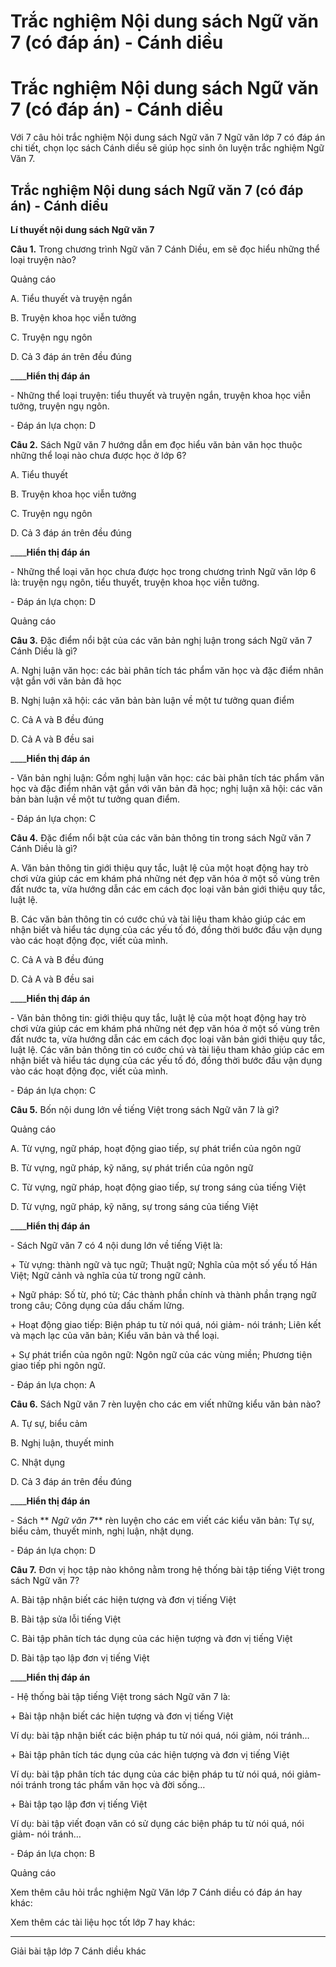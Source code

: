 # Trắc nghiệm Nội dung sách Ngữ văn 7 (có đáp án) - Cánh diều

# Trắc nghiệm Nội dung sách Ngữ văn 7 (có đáp án) - Cánh diều

Với 7 câu hỏi trắc nghiệm Nội dung sách Ngữ văn 7 Ngữ văn lớp 7 có đáp án chi tiết, chọn lọc sách Cánh diều sẽ giúp học sinh ôn luyện trắc nghiệm Ngữ Văn 7.

## Trắc nghiệm Nội dung sách Ngữ văn 7 (có đáp án) - Cánh diều

**Lí thuyết nội dung sách Ngữ văn 7**

**Câu 1.** Trong chương trình Ngữ văn 7 Cánh Diều, em sẽ đọc hiểu những thể loại truyện nào?

Quảng cáo

A. Tiểu thuyết và truyện ngắn

B. Truyện khoa học viễn tưởng

C. Truyện ngụ ngôn

D. Cả 3 đáp án trên đều đúng

____**Hiển thị đáp án**

\- Những thể loại truyện: tiểu thuyết và truyện ngắn, truyện khoa học viễn tưởng, truyện ngụ ngôn.

\- Đáp án lựa chọn: D

**Câu 2.** Sách Ngữ văn 7 hướng dẫn em đọc hiểu văn bản văn học thuộc những thể loại nào chưa được học ở lớp 6?

A. Tiểu thuyết

B. Truyện khoa học viễn tưởng

C. Truyện ngụ ngôn

D. Cả 3 đáp án trên đều đúng

____**Hiển thị đáp án**

\- Những thể loại văn học chưa được học trong chương trình Ngữ văn lớp 6 là: truyện ngụ ngôn, tiểu thuyết, truyện khoa học viễn tưởng.

\- Đáp án lựa chọn: D

Quảng cáo

**Câu 3.** Đặc điểm nổi bật của các văn bản nghị luận trong sách Ngữ văn 7 Cánh Diều là gì?

A. Nghị luận văn học: các bài phân tích tác phẩm văn học và đặc điểm nhân vật gắn với văn bản đã học

B. Nghị luận xã hội: các văn bản bàn luận về một tư tưởng quan điểm

C. Cả A và B đều đúng

D. Cả A và B đều sai

____**Hiển thị đáp án**

\- Văn bản nghị luận: Gồm nghị luận văn học: các bài phân tích tác phẩm văn học và đặc điểm nhân vật gắn với văn bản đã học; nghị luận xã hội: các văn bản bàn luận về một tư tưởng quan điểm.

\- Đáp án lựa chọn: C

**Câu 4.** Đặc điểm nổi bật của các văn bản thông tin trong sách Ngữ văn 7 Cánh Diều là gì?

A. Văn bản thông tin giới thiệu quy tắc, luật lệ của một hoạt động hay trò chơi vừa giúp các em khám phá những nét đẹp văn hóa ở một số vùng trên đất nước ta, vừa hướng dẫn các em cách đọc loại văn bản giới thiệu quy tắc, luật lệ. 

B. Các văn bản thông tin có cước chú và tài liệu tham khảo giúp các em nhận biết và hiểu tác dụng của các yếu tố đó, đồng thời bước đầu vận dụng vào các hoạt động đọc, viết của mình.

C. Cả A và B đều đúng

D. Cả A và B đều sai

____**Hiển thị đáp án**

\- Văn bản thông tin: giới thiệu quy tắc, luật lệ của một hoạt động hay trò chơi vừa giúp các em khám phá những nét đẹp văn hóa ở một số vùng trên đất nước ta, vừa hướng dẫn các em cách đọc loại văn bản giới thiệu quy tắc, luật lệ. Các văn bản thông tin có cước chú và tài liệu tham khảo giúp các em nhận biết và hiểu tác dụng của các yếu tố đó, đồng thời bước đầu vận dụng vào các hoạt động đọc, viết của mình.

\- Đáp án lựa chọn: C

**Câu 5.** Bốn nội dung lớn về tiếng Việt trong sách Ngữ văn 7 là gì?

Quảng cáo

A. Từ vựng, ngữ pháp, hoạt động giao tiếp, sự phát triển của ngôn ngữ

B. Từ vựng, ngữ pháp, kỹ năng, sự phát triển của ngôn ngữ

C. Từ vựng, ngữ pháp, hoạt động giao tiếp, sự trong sáng của tiếng Việt

D. Từ vựng, ngữ pháp, kỹ năng, sự trong sáng của tiếng Việt

____**Hiển thị đáp án**

\- Sách Ngữ văn 7 có 4 nội dung lớn về tiếng Việt là:

\+ Từ vựng: thành ngữ và tục ngữ; Thuật ngữ; Nghĩa của một số yếu tố Hán Việt; Ngữ cảnh và nghĩa của từ trong ngữ cảnh.

\+ Ngữ pháp: Số từ, phó từ; Các thành phần chính và thành phần trạng ngữ trong câu; Công dụng của dấu chấm lửng.

\+ Hoạt động giao tiếp: Biện pháp tu từ nói quá, nói giảm- nói tránh; Liên kết và mạch lạc của văn bản; Kiểu văn bản và thể loại.

\+ Sự phát triển của ngôn ngữ: Ngôn ngữ của các vùng miền; Phương tiện giao tiếp phi ngôn ngữ.

\- Đáp án lựa chọn: A

**Câu 6.** Sách Ngữ văn 7 rèn luyện cho các em viết những kiểu văn bản nào?

A. Tự sự, biểu cảm

B. Nghị luận, thuyết minh

C. Nhật dụng

D. Cả 3 đáp án trên đều đúng

____**Hiển thị đáp án**

\- Sách ** _Ngữ văn 7_** rèn luyện cho các em viết các kiểu văn bản: Tự sự, biểu cảm, thuyết minh, nghị luận, nhật dụng.

\- Đáp án lựa chọn: D

**Câu 7.** Đơn vị học tập nào không nằm trong hệ thống bài tập tiếng Việt trong sách Ngữ văn 7?

A. Bài tập nhận biết các hiện tượng và đơn vị tiếng Việt

B. Bài tập sửa lỗi tiếng Việt

C. Bài tập phân tích tác dụng của các hiện tượng và đơn vị tiếng Việt

D. Bài tập tạo lập đơn vị tiếng Việt

____**Hiển thị đáp án**

\- Hệ thống bài tập tiếng Việt trong sách Ngữ văn 7 là:

\+ Bài tập nhận biết các hiện tượng và đơn vị tiếng Việt

Ví dụ: bài tập nhận biết các biện pháp tu từ nói quá, nói giảm, nói tránh…

\+ Bài tập phân tích tác dụng của các hiện tượng và đơn vị tiếng Việt

Ví dụ: bài tập phân tích tác dụng của các biện pháp tu từ nói quá, nói giảm- nói tránh trong tác phẩm văn học và đời sống…

\+ Bài tập tạo lập đơn vị tiếng Việt 

Ví dụ: bài tập viết đoạn văn có sử dụng các biện pháp tu từ nói quá, nói giảm- nói tránh…

\- Đáp án lựa chọn: B

Quảng cáo

Xem thêm câu hỏi trắc nghiệm Ngữ Văn lớp 7 Cánh diều có đáp án hay khác:

Xem thêm các tài liệu học tốt lớp 7 hay khác:

* * *

Giải bài tập lớp 7 Cánh diều khác

